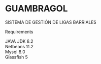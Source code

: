 # GUAMBRAGOL
SISTEMA DE GESTIÓN DE LIGAS BARRIALES

Requirements

JAVA JDK 8.2 </br>
Netbeans 11.2 </br>
Mysql 8.0 </br>
Glassfish 5 </br>
